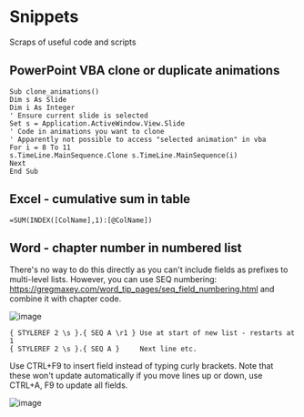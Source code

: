# Snippets
Scraps of useful code and scripts


## PowerPoint VBA clone or duplicate animations
```
Sub clone_animations()
Dim s As Slide
Dim i As Integer
' Ensure current slide is selected
Set s = Application.ActiveWindow.View.Slide
' Code in animations you want to clone
' Apparently not possible to access "selected animation" in vba
For i = 8 To 11
s.TimeLine.MainSequence.Clone s.TimeLine.MainSequence(i)
Next
End Sub
```

## Excel - cumulative sum in table
```
=SUM(INDEX([ColName],1):[@ColName])
```

## Word - chapter number in numbered list
There's no way to do this directly as you can't include fields as prefixes to multi-level lists. However, you can use SEQ numbering: https://gregmaxey.com/word_tip_pages/seq_field_numbering.html and combine it with chapter code.

![image](https://user-images.githubusercontent.com/36623114/188940182-d6069564-e3fd-48cb-b0cd-6a1a412bb592.png)

```
{ STYLEREF 2 \s }.{ SEQ A \r1 } Use at start of new list - restarts at 1
{ STYLEREF 2 \s }.{ SEQ A }     Next line etc.
```
Use CTRL+F9 to insert field instead of typing curly brackets.
Note that these won't update automatically if you move lines up or down, use CTRL+A, F9 to update all fields.

![image](https://user-images.githubusercontent.com/36623114/188940303-b9fe7742-78bc-4c63-a1da-ff7b54c45ed1.png)

